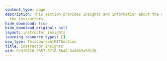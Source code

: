 ```yaml
---
content_type: page
description: This section provides insights and information about the course from
  the instructors.
hide_download: true
hide_download_original: null
layout: instructor_insights
learning_resource_types: []
ocw_type: ThisCourseAtMITSection
title: Instructor Insights
uid: 9c9f0726-9357-6718-5b48-3a8083a9312b
---
```


